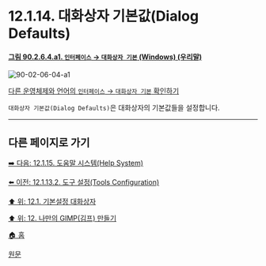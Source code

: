 # 12.1.14. 대화상자 기본값(Dialog Defaults)

<a id="90-02-06-04-a1"></a>

#### [그림 90.2.6.4.a1. `인터페이스` → `대화상자 기본` (Windows) (우리말)](./90-02-06-04-dialog-defaults.md#90-02-06-04-a1)
![90-02-06-04-a1](https://github.com/wonder13662/gimp/assets/15767104/76ea6ad3-7d56-48db-8f98-1518f292ffdd)

[다른 운영체제와 언어의 `인터페이스` → `대화상자 기본` 확인하기](./90-02-06-04-dialog-defaults.md#90-02-06-04-a2)

`대화상자 기본값(Dialog Defaults)`은 대화상자의 기본값들을 설정합니다.

[comment]: <> (TODO 설정할 수 있는 대화상자 목록 작성)

***

## 다른 페이지로 가기

[➡️ 다음: 12.1.15. 도움말 시스템(Help System)](./12-01-15-help-system.md)

[⬅️ 이전: 12.1.13.2. 도구 설정(Tools Configuration)](./12-01-13-02-tools_configuration.md)

[⬆️ 위: 12.1. 기본설정 대화상자](./12-01-00-preference-dialog.md)

[⬆️ 위: 12. 나만의 GIMP(김프) 만들기](./12-00-enrich-my-gimp.md)

[🏠 홈](./00-home.md)

[원문](https://docs.gimp.org/2.10/ko/gimp-pimping.html#gimp-prefs-dialog-defaults)
